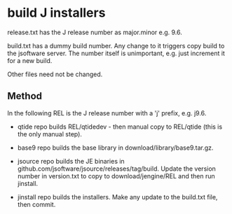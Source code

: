 ﻿# build J installers

release.txt has the J release number as major.minor e.g. 9.6.

build.txt has a dummy build number.
Any change to it triggers copy build to the jsoftware server.
The number itself is unimportant, e.g. just increment it for a new build.

Other files need not be changed.

## Method

In the following REL is the J release number with a 'j' prefix, e.g. j9.6.

* qtide repo builds REL/qtidedev - then manual copy to REL/qtide (this is the only manual step).

* base9 repo builds the base library in download/library/base9.tar.gz.

* jsource repo builds the JE binaries in github.com/jsoftware/jsource/releases/tag/build. Update the version number in version.txt to copy to download/jengine/REL and then run jinstall.

* jinstall repo builds the installers. Make any update to the build.txt file, then commit.
